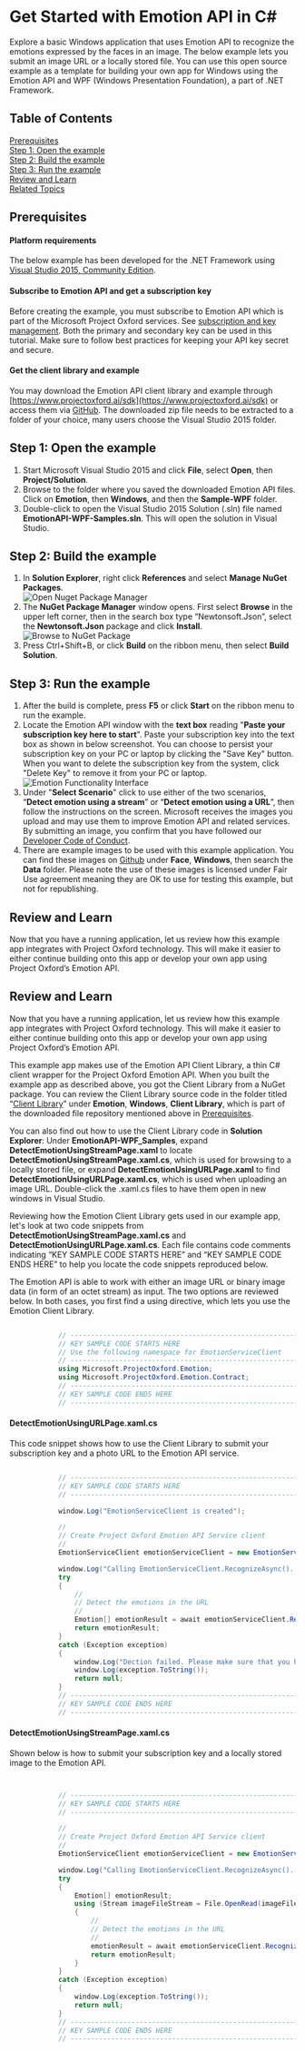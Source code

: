 <!--
NavPath: Emotion API
LinkLabel: Get Started with Emotion API in C#
Url: Emotion-api/documentation/GetStarted
Weight: 99
-->

# Get Started with Emotion API in C&#35;
 
 

Explore a basic Windows application that uses Emotion API to recognize the emotions expressed by the faces in an image. The below example lets you submit an image URL or a locally stored file. You can use this open source example as a template for building your own app for Windows using the Emotion API and WPF (Windows Presentation Foundation), a part of .NET Framework.
## Table of Contents
[Prerequisites](#Prerequisites)  
[Step 1: Open the example](#Step1)  
[Step 2: Build the example](#Step2)  
[Step 3: Run the example](#Step3)  
[Review and Learn](#Review)  
[Related Topics](#Related)
## <a name="Prerequisites">Prerequisites</a>
#### Platform requirements  

  The below example has been developed for the .NET Framework using [Visual Studio 2015, Community Edition](https://www.visualstudio.com/products/visual-studio-community-vs).  
#### Subscribe to Emotion API and get a subscription key  

  Before creating the example, you must subscribe to Emotion API which is part of the Microsoft Project Oxford services. See [subscription and key management](https://www.projectoxford.ai/Subscription). Both the primary and secondary key can be used in this tutorial. Make sure to follow best practices for keeping your API key secret and secure.  
#### Get the client library and example  

  You may download the Emotion API client library and example through [https://www.projectoxford.ai/sdk](https://www.projectoxford.ai/sdk) or access them via [GitHub](https://github.com/Microsoft/ProjectOxford-ClientSDK/tree/master/Emotion/Windows). The downloaded zip file needs to be extracted to a folder of your choice, many users choose the Visual Studio 2015 folder.

## <a name="Step1">Step 1: Open the example</a>
1.	Start Microsoft Visual Studio 2015 and click **File**, select **Open**, then **Project/Solution**.
2.	Browse to the folder where you saved the downloaded Emotion API files. Click on **Emotion**, then **Windows**, and then the **Sample-WPF** folder.
3.	Double-click to open the Visual Studio 2015 Solution (.sln) file named **EmotionAPI-WPF-Samples.sln**. This will open the solution in Visual Studio.

## <a name="Step2">Step 2: Build the example</a>
1. In **Solution Explorer**, right click **References** and select **Manage NuGet Packages**.   
![Open Nuget Package Manager](./Images/EmotionNuget.png)
2.	The **NuGet Package Manager** window opens. First select **Browse** in the upper left corner, then in the search box type “Newtonsoft.Json”, select the **Newtonsoft.Json** package and click **Install**.    
![Browse to NuGet Package](./Images/EmotionNugetBrowse.png)  
3.	Press Ctrl+Shift+B, or click **Build** on the ribbon menu, then select **Build Solution**.

## <a name="Step3">Step 3: Run the example</a>
1.	After the build is complete, press **F5** or click **Start** on the ribbon menu to run the example.
2.	Locate the Emotion API window with the **text box** reading "**Paste your subscription key here to start**". Paste your subscription key into the text box as shown in below screenshot. You can choose to persist your subscription key on your PC or laptop by clicking the "Save Key" button. When you want to delete the subscription key from the system, click "Delete Key" to remove it from your PC or laptop.  
![Emotion Functionality Interface](./Images/EmotionKey.png)
3.	Under "**Select Scenario**" click to use either of the two scenarios, “**Detect emotion using a stream**” or “**Detect emotion using a URL**”, then follow the instructions on the screen. Microsoft receives the images you upload and may use them to improve Emotion API and related services. By submitting an image, you confirm that you have followed our [Developer Code of Conduct](http://research.microsoft.com/en-us/UM/legal/ProjectOxford_CodeOfConduct.htm).
4.	There are example images to be used with this example application. You can find these images on [Github](https://github.com/Microsoft/ProjectOxford-ClientSDK/tree/master/Face/Windows/Data) under **Face**, **Windows**, then search the **Data** folder. Please note the use of these images is licensed under Fair Use agreement meaning they are OK to use for testing this example, but not for republishing.
## <a name="Review">Review and Learn</a>
Now that you have a running application, let us review how this example app integrates with Project Oxford technology. This will make it easier to either continue building onto this app or develop your own app using Project Oxford’s Emotion API. 


## <a name="Review">Review and Learn</a>
Now that you have a running application, let us review how this example app integrates with Project Oxford technology. This will make it easier to either continue building onto this app or develop your own app using Project Oxford’s Emotion API. 

This example app makes use of the Emotion API Client Library, a thin C# client wrapper for the Project Oxford Emotion API. When you built the example app as described above, you got the Client Library from a NuGet package. You can review the Client Library source code in the folder titled “[Client Library](https://github.com/Microsoft/ProjectOxford-ClientSDK/tree/master/Emotion/Windows/ClientLibrary)” under **Emotion**, **Windows**, **Client Library**, which is part of the downloaded file repository mentioned above in [Prerequisites](#Prerequisites).
 
You can also find out how to use the Client Library code in **Solution Explorer**: Under **EmotionAPI-WPF_Samples**, expand **DetectEmotionUsingStreamPage.xaml** to locate **DetectEmotionUsingStreamPage.xaml.cs**, which is used for browsing to a locally stored file, or expand **DetectEmotionUsingURLPage.xaml** to find **DetectEmotionUsingURLPage.xaml.cs**, which is used when uploading an image URL. Double-click the .xaml.cs files to have them open in new windows in Visual Studio. 

Reviewing how the Emotion Client Library gets used in our example app, let's look at two code snippets from **DetectEmotionUsingStreamPage.xaml.cs** and **DetectEmotionUsingURLPage.xaml.cs**. Each file contains code comments indicating “KEY SAMPLE CODE STARTS HERE” and “KEY SAMPLE CODE ENDS HERE” to help you locate the code snippets reproduced below.

The Emotion API is able to work with either an image URL or binary image data (in form of an octet stream) as input. The two options are reviewed below. In both cases, you first find a using directive, which lets you use the Emotion Client Library. 


```csharp

            // ----------------------------------------------------------------------- 
            // KEY SAMPLE CODE STARTS HERE 
            // Use the following namespace for EmotionServiceClient 
            // ----------------------------------------------------------------------- 
            using Microsoft.ProjectOxford.Emotion; 
            using Microsoft.ProjectOxford.Emotion.Contract; 
            // ----------------------------------------------------------------------- 
            // KEY SAMPLE CODE ENDS HERE 
            // ----------------------------------------------------------------------- 
```
#### DetectEmotionUsingURLPage.xaml.cs 

This code snippet shows how to use the Client Library to submit your subscription key and a photo URL to the Emotion API service. 

```csharp

            // -----------------------------------------------------------------------
            // KEY SAMPLE CODE STARTS HERE
            // -----------------------------------------------------------------------

            window.Log("EmotionServiceClient is created");

            //
            // Create Project Oxford Emotion API Service client
            //
            EmotionServiceClient emotionServiceClient = new EmotionServiceClient(subscriptionKey);

            window.Log("Calling EmotionServiceClient.RecognizeAsync()...");
            try
            {
                //
                // Detect the emotions in the URL
                //
                Emotion[] emotionResult = await emotionServiceClient.RecognizeAsync(url);
                return emotionResult;
            }
            catch (Exception exception)
            {
                window.Log("Dection failed. Please make sure that you have the right subscription key and proper URL to detect.");
                window.Log(exception.ToString());
                return null;
            }
            // -----------------------------------------------------------------------
            // KEY SAMPLE CODE ENDS HERE
            // -----------------------------------------------------------------------
```
#### DetectEmotionUsingStreamPage.xaml.cs 

Shown below is how to submit your subscription key and a locally stored image to the Emotion API. 


```csharp


            // -----------------------------------------------------------------------
            // KEY SAMPLE CODE STARTS HERE
            // -----------------------------------------------------------------------

            //
            // Create Project Oxford Emotion API Service client
            //
            EmotionServiceClient emotionServiceClient = new EmotionServiceClient(subscriptionKey);

            window.Log("Calling EmotionServiceClient.RecognizeAsync()...");
            try
            {
                Emotion[] emotionResult;
                using (Stream imageFileStream = File.OpenRead(imageFilePath))
                {
                    //
                    // Detect the emotions in the URL
                    //
                    emotionResult = await emotionServiceClient.RecognizeAsync(imageFileStream);
                    return emotionResult;
                }
            }
            catch (Exception exception)
            {
                window.Log(exception.ToString());
                return null;
            }
            // -----------------------------------------------------------------------
            // KEY SAMPLE CODE ENDS HERE
            // -----------------------------------------------------------------------
```
<!--
## <a name="Related">Related Topics</a>
[Emotion API Overview](.)
-->





